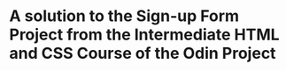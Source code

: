 # A solution to the Sign-up Form Project from the Intermediate HTML and CSS Course of the Odin Project
